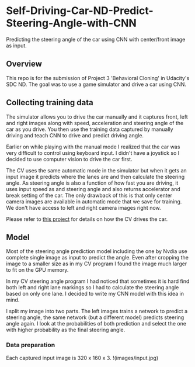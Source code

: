 # Self-Driving-Car-ND-Predict-Steering-Angle-with-CNN

Predicting the steering angle of the car using CNN with center/front image as input.

## Overview
This repo is for the submission of Project 3 'Behavioral Cloning' in Udacity's SDC ND. The goal was to use a game simulator and drive a car using CNN.

## Collecting training data
The simulator allows you to drive the car manually and it captures front, left and right images along with speed, acceleration and steering angle of the car as you drive. You then use the training data captured by manually driving and teach CNN to drive and predict driving angle.

Earlier on while playing with the manual mode I realized that the car was very difficult to control using keyboard input. I didn't have a joystick so I decided to use computer vision to drive the car first.

The CV uses the same automatic mode in the simulator but when it gets an input image it predicts where the lanes are and then calculate the steering angle. As steering angle is also a function of how fast you are driving, it uses input speed as and steering angle and also returns accelerator and break setting of the car. The only drawback of this is that only center camera images are available in automatic mode that we save for training. We don't have access to left and right camera images right now.

Please refer to [this project](https://github.com/sjamthe/Self-Driving-Car-ND-Predict-Steering-Angle-with-CV) for details on how the CV drives the car.

## Model
Most of the steering angle prediction model including the one by Nvdia use complete single image as input to predict the angle. Even after cropping the image to a smaller size as in my CV program I found the image much larger to fit on the GPU memory.

 In my CV steering angle program I had noticed that sometimes it is hard find both left and right lane markings so I had to calculate the steering angle based on only one lane. I decided to write my CNN model with this idea in mind.

 I split my image into two parts. The left images trains a network to predict a steering angle, the same network (but a different model) predicts steering angle again. I look at the probabilities of both prediction and select the one with higher probability as the final steering angle.

### Data preparation
Each captured input image is 320 x 160 x 3.
!(images/input.jpg)



